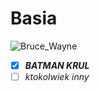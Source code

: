 # Basia
![Bruce_Wayne](https://user-images.githubusercontent.com/125650851/219613990-60a6fd09-1bbd-40c7-878a-6369b591ffc6.png)
 - [X] **_BATMAN KRUL_** 
 - [ ] *ktokolwiek inny*
